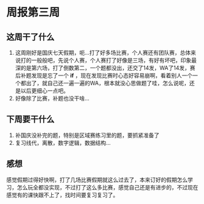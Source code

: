 # 周报第三周

## 这周干了什么

1. 这周刚好是国庆七天假期，呃...打了好多场比赛，个人赛还有团队赛，总体来说打的一般般吧，先说个人赛，个人赛打了好像是三场，有好有坏吧，印象最深的是第六场，打了倒数第二，一个题都没出，还交了14发，WA了14发，赛后补题发现是忘了一个 **if** ，现在发现比赛时心态好容易崩啊，看着别人一个一个都出了，就自己还一遍一遍的WA，根本就没心思做题了哇，怎么说呢，还是以后更细心一点吧。
2. 好像除了比赛，补题也没干啥...

## 下周要干什么

1. 补国庆没补完的题，特别是区域赛练习里的题，要抓紧准备了
2. 复习线代，离散，数字逻辑，数据结构...

## 感想

   感觉假期过得好快啊，打了几场比赛假期就这么过去了，本来订好的假期怎么学习，怎么玩全都没实现，不过打了这么多比赛，感觉自己还是有进步的，不过现在感觉有的课快跟不上了，找时间要复习复习了。
